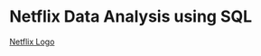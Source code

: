 # Netflix Data Analysis using SQL
[Netflix Logo](https://github.com/sindhujak785/netflix_sql_project/blob/main/logo.png?raw=true)


